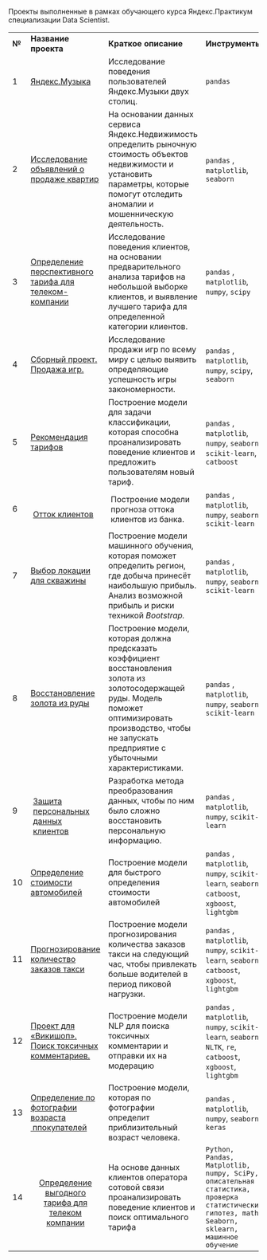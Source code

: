 Проекты выполненные в рамках обучающего курса Яндекс.Практикум специализации Data Scientist.

<table>
    <tbody>
        <tr>
            <td>
                <strong>№</strong>
            </td>
            <td>
                <strong>Название проекта</strong>
            </td>
            <td>
                <strong>Краткое описание</strong>
            </td>
            <td>
                <strong>Инструменты</strong>
            </td>
        </tr>
        <tr>
            <td>
                1
            </td>
            <td>
                <a href="https://github.com/if13/Yandex.Practicum_Data-scientist/blob/main/1.%20%D0%9F%D1%80%D0%BE%D0%B5%D0%BA%D1%82%20%D0%BC%D1%83%D0%B7%D1%8B%D0%BA%D0%B0%20%D0%B1%D0%BE%D0%BB%D1%8C%D1%88%D0%B8%D1%85%20%D0%B3%D0%BE%D1%80%D0%BE%D0%B4%D0%BE%D0%B2.ipynb">Яндекс.Музыка</a>
            </td>
            <td>
                Исследование поведения пользователей Яндекс.Музыки двух столиц.
            </td>
            <td>
                 <code>pandas</code>
            </td>
        </tr>
        <tr>
            <td>
                2
            </td>
            <td>
                <a href="https://github.com/if13/Yandex.Practicum_Data-scientist/blob/main/3.%20%D0%9E%D0%BF%D1%80%D0%B5%D0%B4%D0%B5%D0%BB%D0%B5%D0%BD%D0%B8%D0%B5%20%D0%BF%D0%B5%D1%80%D1%81%D0%BF%D0%B5%D0%BA%D1%82%D0%B8%D0%B2%D0%BD%D0%BE%D0%B3%D0%BE%20%D1%82%D0%B0%D1%80%D0%B8%D1%84%D0%B0%20%D0%B4%D0%BB%D1%8F%20%D1%82%D0%B5%D0%BB%D0%B5%D0%BA%D0%BE%D0%BC-%D0%BA%D0%BE%D0%BC%D0%BF%D0%B0%D0%BD%D0%B8%D0%B8.ipynb">Исследование объявлений о продаже квартир</a>
            </td>
            <td>
                На основании данных сервиса Яндекс.Недвижимость определить рыночную стоимость объектов недвижимости и установить параметры, которые помогут отследить аномалии и мошенническую деятельность.
            </td>
            <td>
                <code>pandas</code> , <code>matplotlib</code>, <code>seaborn</code>
            </td>
        </tr>
        <tr>
            <td>
                3
            </td>
            <td>
                <a href="https://github.com/if13/Yandex.Practicum_Data-scientist/blob/main/4.%20%D0%98%D0%BD%D1%82%D0%B5%D1%80%D0%BD%D0%B5%D1%82%20%D0%BC%D0%B0%D0%B3%D0%B0%D0%B7%D0%B8%D0%BD%20%D0%A1%D1%82%D1%80%D0%B8%D0%BC%D1%87%D0%B8%D0%BA.ipynb">Определение перспективного тарифа для телеком-компании</a>
            </td>
            <td>
                Исследование поведения клиентов, на основании предварительного анализа тарифов на небольшой выборке клиентов, и выявление лучшего тарифа для определенной категории клиентов.
            </td>
            <td>
                <code>pandas</code> , <code>matplotlib</code>, <code>numpy</code>, <code>scipy</code>
            </td>
        </tr>
        <tr>
            <td>
                4
            </td>
            <td>
                <a href="https://github.com/if13/Yandex.Practicum_Data-scientist/blob/main/4.%20%D0%98%D0%BD%D1%82%D0%B5%D1%80%D0%BD%D0%B5%D1%82%20%D0%BC%D0%B0%D0%B3%D0%B0%D0%B7%D0%B8%D0%BD%20%D0%A1%D1%82%D1%80%D0%B8%D0%BC%D1%87%D0%B8%D0%BA.ipynb">Сборный проект. Продажа игр.</a>
            </td>
            <td>
                Исследование продажи игр по всему миру с целью выявить определяющие успешность игры закономерности.
            </td>
            <td>
                <code>pandas</code> , <code>matplotlib</code>, <code>numpy</code>, <code>scipy</code>, <code>seaborn</code>
            </td>
        </tr>
        <tr>
            <td>
                5
            </td>
            <td>
                <a href="https://github.com/if13/Yandex.Practicum_Data-scientist/blob/main/5.%20%D0%A0%D0%B5%D0%BA%D0%BE%D0%BC%D0%B5%D0%BD%D0%B4%D0%B0%D1%86%D0%B8%D1%8F%20%D1%82%D0%B0%D1%80%D0%B8%D1%84%D0%BE%D0%B2.ipynb">Рекомендация тарифов</a>
            </td>
            <td>
                Построение модели для задачи классификации, которая способна проанализировать поведение клиентов и предложить пользователям новый тариф.
            </td>
            <td>
                <code>pandas</code> , <code>matplotlib</code>, <code>numpy</code>, <code>seaborn</code>, <code>scikit-learn</code>, <code>catboost</code>
            </td>
        </tr>
        <tr>
            <td>
                6
            </td>
            <td style="border:1px solid var(--color-border-default);padding:6px 13px;">
                <br>
                <a href="https://github.com/if13/Yandex.Practicum_Data-scientist/blob/main/6.%20%D0%9E%D1%82%D1%82%D0%BE%D0%BA%20%D0%BA%D0%BB%D0%B8%D0%B5%D0%BD%D1%82%D0%BE%D0%B2%20%D0%B1%D0%B0%D0%BD%D0%BA%D0%B0.ipynb">Отток клиентов</a>
            </td>
            <td style="border:1px solid var(--color-border-default);padding:6px 13px;">
                Построение модели прогноза оттока клиентов из банка.
            </td>
            <td>
                <code>pandas</code> , <code>matplotlib</code>, <code>numpy</code>, <code>seaborn</code>, <code>scikit-learn</code>
            </td>
        </tr>
        <tr>
            <td>
                7
            </td>
            <td>
                <a href="https://github.com/if13/Yandex.Practicum_Data-scientist/blob/main/7.%20%D0%92%D1%8B%D0%B1%D0%BE%D1%80%20%D0%BB%D0%BE%D0%BA%D0%B0%D1%86%D0%B8%D0%B8%20%D0%B4%D0%BB%D1%8F%20%D1%81%D0%BA%D0%B2%D0%B0%D0%B6%D0%B8%D0%BD%D1%8B.ipynb">Выбор локации для скважины</a>
            </td>
            <td>
                Построение модели машинного обучения, которая поможет определить регион, где добыча принесёт наибольшую прибыль. Анализ возможной прибыль и риски техникой <i>Bootstrap.</i>
            </td>
            <td>
                <code>pandas</code> , <code>matplotlib</code>, <code>numpy</code>, <code>seaborn</code>, <code>scikit-learn</code>
            </td>
        </tr>
        <tr>
            <td>
                8
            </td>
            <td>
                <a href="https://github.com/if13/Yandex.Practicum_Data-scientist/blob/main/8.%20%D0%98%D1%81%D1%81%D0%BB%D0%B5%D0%B4%D0%BE%D0%B2%D0%B0%D0%BD%D0%B8%D0%B5%20%D1%82%D0%B5%D1%85%D0%BD%D0%BE%D0%BB%D0%BE%D0%B3%D0%B8%D1%87%D0%B5%D1%81%D0%BA%D0%BE%D0%B3%D0%BE%20%D0%BF%D1%80%D0%BE%D1%86%D0%B5%D1%81%D1%81%D0%B0%20%D0%BE%D1%87%D0%B8%D1%81%D1%82%D0%BA%D0%B8%20%D0%B7%D0%BE%D0%BB%D0%BE%D1%82%D0%B0.ipynb">Восстановление золота из руды</a>
            </td>
            <td>
                Построение модели, которая должна предсказать коэффициент восстановления золота из золотосодержащей руды. Модель поможет оптимизировать производство, чтобы не запускать предприятие с убыточными характеристиками.
            </td>
            <td>
                <code>pandas</code> , <code>matplotlib</code>, <code>numpy</code>, <code>seaborn</code>, <code>scikit-learn</code>
            </td>
        </tr>
        <tr>
            <td>
                9
            </td>
            <td style="border:1px solid var(--color-border-default);padding:6px 13px;">
                <br>
                <a href="https://github.com/if13/Yandex.Practicum_Data-scientist/blob/main/9.%20%D0%97%D0%B0%D1%89%D0%B8%D1%82%D0%B0%20%D0%B4%D0%B0%D0%BD%D0%BD%D1%8B%D1%85%20%D0%BA%D0%BB%D0%B8%D0%B5%D0%BD%D1%82%D0%BE%D0%B2%20%D1%81%D1%82%D1%80%D0%B0%D1%85%D0%BE%D0%B2%D0%BE%D0%B9%20%D0%BA%D0%BE%D0%BC%D0%BF%D0%B0%D0%BD%D0%B8%D0%B8.ipynb">Защита персональных данных клиентов</a>
            </td>
            <td>
                Разработка метода преобразования данных, чтобы по ним было сложно восстановить персональную информацию.
            </td>
            <td>
                <code>pandas</code> , <code>matplotlib</code>, <code>numpy</code>, <code>scikit-learn</code>
            </td>
        </tr>
        <tr>
            <td>
                10
            </td>
            <td>
                <a href="https://github.com/if13/Yandex.Practicum_Data-scientist/blob/main/10.%20%D0%9F%D0%BE%D1%81%D1%82%D1%80%D0%BE%D0%B5%D0%BD%D0%B8%D0%B5%20%D0%BC%D0%BE%D0%B4%D0%B5%D0%BB%D0%B8%20%D0%BE%D0%BF%D1%80%D0%B5%D0%B4%D0%B5%D0%BB%D0%B5%D0%BD%D0%B8%D1%8F%20%D1%81%D1%82%D0%BE%D0%B8%D0%BC%D0%BE%D1%81%D1%82%D0%B8%20%D0%B0%D0%B2%D1%82%D0%BE%D0%BC%D0%BE%D0%B1%D0%B8%D0%BB%D1%8F.ipynb">Определение стоимости автомобилей</a>
            </td>
            <td>
                Построение модели для быстрого определения стоимости автомобилей
            </td>
            <td>
                <code>pandas</code> , <code>matplotlib</code>, <code>numpy</code>, <code>scikit-learn</code>, <code>seaborn</code>, <code>catboost</code>, <code>xgboost</code>, <code>lightgbm</code>
            </td>
        </tr>
        <tr>
            <td>
                11
            </td>
            <td>
                <a href="https://github.com/if13/Yandex.Practicum_Data-scientist/blob/main/11.%20%D0%9F%D1%80%D0%BE%D0%B3%D0%BD%D0%BE%D0%B7%D0%B8%D1%80%D0%BE%D0%B2%D0%B0%D0%BD%D0%B8%D0%B5%20%D0%BA%D0%BE%D0%BB%D0%B8%D1%87%D0%B5%D1%81%D1%82%D0%B2%D0%B0%20%D0%B7%D0%B0%D0%BA%D0%B0%D0%B7%D0%BE%D0%B2%20%D1%82%D0%B0%D0%BA%D1%81%D0%B8%20%D0%BD%D0%B0%20%D1%81%D0%BB%D0%B5%D0%B4%D1%83%D1%8E%D1%89%D0%B8%D0%B9%20%D1%87%D0%B0%D1%81.ipynb">Прогнозирование количество заказов такси</a>
            </td>
            <td>
                Построение модели прогнозирования количества заказов такси на следующий час, чтобы привлекать больше водителей в период пиковой нагрузки.
            </td>
            <td>
                <code>pandas</code> , <code>matplotlib</code>, <code>numpy</code>, <code>scikit-learn</code>, <code>seaborn</code>, <code>catboost</code>, <code>xgboost</code>, <code>lightgbm</code>
            </td>
        </tr>
        <tr>
            <td>
                12
            </td>
            <td>
                <a href="https://github.com/if13/Yandex.Practicum_Data-scientist/blob/main/12.%20%D0%9E%D0%B1%D1%83%D1%87%D0%B5%D0%BD%D0%B8%D0%B5%20%D0%BC%D0%BE%D0%B4%D0%B5%D0%BB%D0%B8%20%D0%BA%D0%BB%D0%B0%D1%81%D1%81%D0%B8%D1%84%D0%B8%D0%BA%D0%B0%D1%86%D0%B8%D0%B8%20%D0%BA%D0%BE%D0%BC%D0%BC%D0%B5%D0%BD%D1%82%D0%B0%D1%80%D0%B8%D0%B5%D0%B2.ipynb">Проект для «Викишоп». Поиск токсичных комментариев.</a>
            </td>
            <td>
                Построение модели NLP для поиска токсичных комментарии и отправки их на модерацию
            </td>
            <td>
                <code>pandas</code> , <code>matplotlib</code>, <code>numpy</code>, <code>scikit-learn</code>, <code>seaborn</code>, <code>NLTK</code>, <code>re</code>, <code>catboost</code>, <code>xgboost</code>, <code>lightgbm</code>
            </td>
        </tr>
        <tr>
            <td>
                13
            </td>
            <td>
                <a href="https://github.com/if13/Yandex.Practicum_Data-scientist/blob/main/2.%20%D0%98%D1%81%D1%81%D0%BB%D0%B5%D0%B4%D0%BE%D0%B2%D0%B0%D0%BD%D0%B8%D0%B5%20%D0%BE%D0%B1%D1%8A%D1%8F%D0%B2%D0%BB%D0%B5%D0%BD%D0%B8%D0%B9%20%D0%BE%20%D0%BF%D1%80%D0%BE%D0%B4%D0%B0%D0%B6%D0%B5%20%D0%BA%D0%B2%D0%B0%D1%80%D1%82%D0%B8%D1%80.ipynb">Определение по фотографии возраста &nbsp;ппокупателей</a>&nbsp;
            </td>
            <td>
                Построение модели, которая по фотографии определит приблизительный возраст человека.
            </td>
            <td>
                <code>pandas</code> , <code>matplotlib</code>, <code>numpy</code>, <code>seaborn</code>, <code>keras</code>
            </td>
        </tr>
        <tr>
            <td>
                14
            </td>
            <td style="border:1px solid var(--color-border-default);padding:6px 13px;text-align:center;">
                <br>
                <a href="https://github.com/if13/Yandex.Practicum_Data-scientist/blob/main/14.%20%D0%A4%D0%B8%D0%BD%D0%B0%D0%BB%D1%8C%D0%BD%D1%8B%D0%B9%20%D0%BF%D1%80%D0%BE%D0%B5%D0%BA%D1%82%20-%20%D0%A2%D0%B5%D0%BB%D0%B5%D0%BA%D0%BE%D0%BC.ipynb">Определение выгодного тарифа для телеком компании</a>
            </td>
            <td>
                На основе данных клиентов оператора сотовой связи проанализировать поведение клиентов и поиск оптимального тарифа
            </td>
            <td>
                 <code>Python, Pandas, Matplotlib, numpy, SciPy, описательная статистика, проверка статистических гипотез, math, Seaborn, sklearn, машинное обучение                    </code>
            </td>
        </tr>
    </tbody>
</table>


